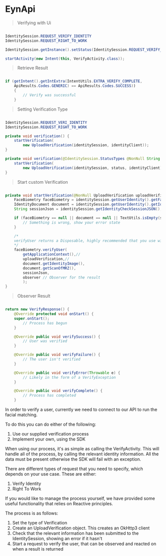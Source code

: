 # EynApi

> Verifying with Ui

```kotlin
```

```java
IdentitySession.REQUEST_VERIFY_IDENTITY
IdentitySession.REQUEST_RIGHT_TO_WORK

IdentitySession.getInstance().setStatus(IdentitySession.REQUEST_VERIFY_IDENTITY);

startActivity(new Intent(this, VerifyActivity.class));
```

> Retrieve Result

```kotlin
```

```java
if (getIntent().getIntExtra(IntentUtils.EXTRA_VERIFY_COMPLETE,
	ApiResults.Codes.GENERIC) == ApiResults.Codes.SUCCESS))
	{
		// Verify was successful
	}
```

> Setting Verification Type

```kotlin
```

```java
IdentitySession.REQUEST_VERI_IDENTITY
IdentitySession.REQUEST_RIGHT_TO_WORK

private void verification() {
	startVerification(
    	new UploadVerification(identitySession, identityClient));
}

private void verification(@IdentitySession.StatusTypes @NonNull String status) {
	startVerification(
    	new UploadVerification(identitySession, status, identityClient));
}
```

> Start custom Verification

```kotlin
```

```java
private void startVerification(@NonNull UploadVerification uploadVerification) {
	FaceBiometry faceBiometry = identitySession.getUserIdentity().getFaceBio();
	IdentityDocument document = identitySession.getUserIdentity().getIdDoc();
	String sessionJson = identitySession.getIdentityCheckSessionJSON();

	if (faceBiometry == null || document == null || TextUtils.isEmpty(sessionJson)) {
		// Something is wrong, show your error state
	}

	/*
	verifyUser returns a Disposable, highly recommended that you use with one appropriatly
	*/
	faceBiometry.verifyUser(
		getApplicationContext(),//
		uploadVerification,//
		document.getIdentityImage(),
		document.getScanOfMRZ(),
		sessionJson,
		observer // Observer for the result
		);
}
```

> Observer Result

```kotlin
```

```java
return new VerifyResponse() {
	@Override protected void onStart() {
	super.onStart();
		// Process has begun
	}

	@Override public void verifySuccess() {
		// User was verified
	}

	@Override public void verifyFailure() {
		// The user isn't verified
	}

	@Override public void verifyError(Throwable e) {
		// Likely in the form of a VerifyException
	}

	@Override public void verifyComplete() {
		// Process has completed
	}
```

In order to verify a user, currently we need to connect to our API to run the facial matching.

To do this you can do either of the following:

1. Use our supplied verification process
2. Implement your own, using the SDK

When using our process, it's as simple as calling the VerifyActivity. This will handle all of the process, by calling the relevant identity information. All the data must be present otherwise the SDK will fail with an exception.

There are different types of request that you need to specify, which depends on your use case. These are either:

1. Verify Identity
2. Right To Work

If you would like to manage the process yourself, we have provided some useful functionality that relies on Reactive principles.

The process is as follows:

1. Set the type of Verification
2. Create an UploadVerification object. This creates an OkHttp3 client
3. Check that the relevant information has been submitted to the IdentitySession, showing an error if it hasn't
4. Start a request to verify the user, that can be observed and reacted on when a result is returned
